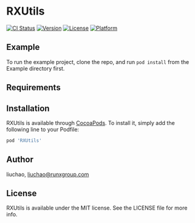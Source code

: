 # RXUtils

[![CI Status](https://img.shields.io/travis/liuchao/RXUtils.svg?style=flat)](https://travis-ci.org/liuchao/RXUtils)
[![Version](https://img.shields.io/cocoapods/v/RXUtils.svg?style=flat)](https://cocoapods.org/pods/RXUtils)
[![License](https://img.shields.io/cocoapods/l/RXUtils.svg?style=flat)](https://cocoapods.org/pods/RXUtils)
[![Platform](https://img.shields.io/cocoapods/p/RXUtils.svg?style=flat)](https://cocoapods.org/pods/RXUtils)

## Example

To run the example project, clone the repo, and run `pod install` from the Example directory first.

## Requirements

## Installation

RXUtils is available through [CocoaPods](https://cocoapods.org). To install
it, simply add the following line to your Podfile:

```ruby
pod 'RXUtils'
```

## Author

liuchao, liuchao@runxgroup.com

## License

RXUtils is available under the MIT license. See the LICENSE file for more info.

